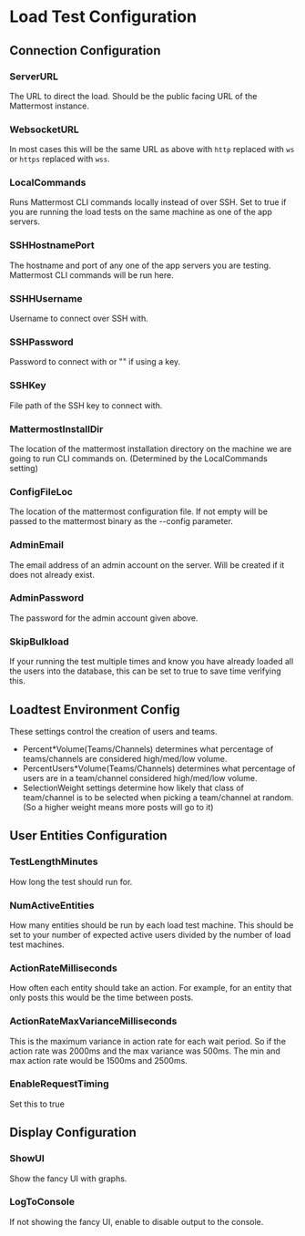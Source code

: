 # Load Test Configuration

## Connection Configuration

### ServerURL

The URL to direct the load. Should be the public facing URL of the Mattermost instance. 

### WebsocketURL

In most cases this will be the same URL as above with `http` replaced with `ws` or `https` replaced with `wss`.

### LocalCommands

Runs Mattermost CLI commands locally instead of over SSH. Set to true if you are running the load tests on the same machine as one of the app servers. 

### SSHHostnamePort

The hostname and port of any one of the app servers you are testing. Mattermost CLI commands will be run here.

### SSHHUsername

Username to connect over SSH with.

### SSHPassword

Password to connect with or "" if using a key.

### SSHKey

File path of the SSH key to connect with.

### MattermostInstallDir

The location of the mattermost installation directory on the machine we are going to run CLI commands on. (Determined by the LocalCommands setting)

### ConfigFileLoc

The location of the mattermost configuration file. If not empty will be passed to the mattermost binary as the --config parameter.

### AdminEmail

The email address of an admin account on the server. Will be created if it does not already exist.

### AdminPassword

The password for the admin account given above.

### SkipBulkload

If your running the test multiple times and know you have already loaded all the users into the database, this can be set to true to save time verifying this.

## Loadtest Environment Config

These settings control the creation of users and teams. 

- Percent*Volume(Teams/Channels) determines what percentage of teams/channels are considered high/med/low volume.
- PercentUsers*Volume(Teams/Channels) determines what percentage of users are in a team/channel considered high/med/low volume.
- SelectionWeight settings determine how likely that class of team/channel is to be selected when picking a team/channel at random. (So a higher weight means more posts will go to it)

## User Entities Configuration

### TestLengthMinutes

How long the test should run for.

### NumActiveEntities

How many entities should be run by each load test machine. This should be set to your number of expected active users divided by the number of load test machines.

### ActionRateMilliseconds

How often each entity should take an action. For example, for an entity that only posts this would be the time between posts.

### ActionRateMaxVarianceMilliseconds

This is the maximum variance in action rate for each wait period. So if the action rate was 2000ms and the max variance was 500ms. The min and max action rate would be 1500ms and 2500ms.

### EnableRequestTiming

Set this to true

## Display Configuration

### ShowUI

Show the fancy UI with graphs.

### LogToConsole

If not showing the fancy UI, enable to disable output to the console. 
